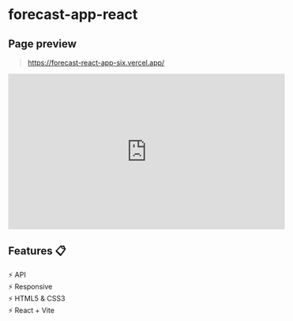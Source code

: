 # forecast-app-react
## Page preview
> https://forecast-react-app-six.vercel.app/

<iframe width="560" height="315" src="https://www.youtube.com/embed/dJFMPzD2USU" frameborder="0" allowfullscreen></iframe>



## Features 📋
⚡ API                                                                                                                                                            
⚡️ Responsive                                                            
⚡️ HTML5 & CSS3                                                                                  
⚡️ React + Vite

